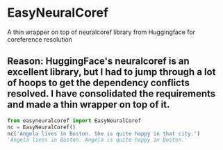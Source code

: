 # EasyNeuralCoref
A thin wrapper on top of neuralcoref library from Huggingface for coreference resolution

## Reason: HuggingFace's neuralcoref is an excellent library, but I had to jump through a lot of hoops to get the dependency conflicts resolved. I have consolidated the requirements and made a thin wrapper on top of it.

```python
from easyneuralcoref import EasyNeuralCoref
nc = EasyNeuralCoref()
nc('Angela lives in Boston. She is quite happy in that city.')
'Angela lives in Boston. Angela is quite happy in Boston.'
```
